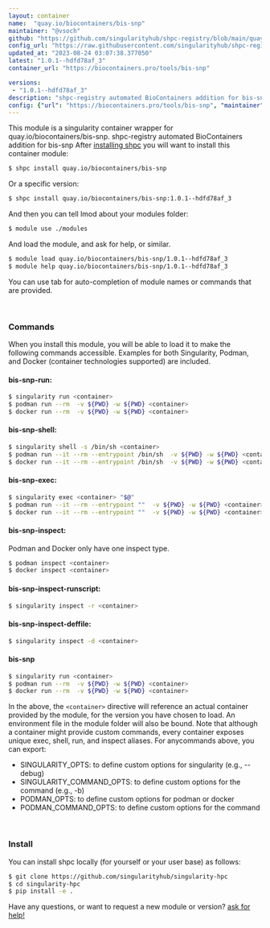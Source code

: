 ```yaml
---
layout: container
name:  "quay.io/biocontainers/bis-snp"
maintainer: "@vsoch"
github: "https://github.com/singularityhub/shpc-registry/blob/main/quay.io/biocontainers/bis-snp/container.yaml"
config_url: "https://raw.githubusercontent.com/singularityhub/shpc-registry/main/quay.io/biocontainers/bis-snp/container.yaml"
updated_at: "2023-08-24 03:07:38.377050"
latest: "1.0.1--hdfd78af_3"
container_url: "https://biocontainers.pro/tools/bis-snp"

versions:
 - "1.0.1--hdfd78af_3"
description: "shpc-registry automated BioContainers addition for bis-snp"
config: {"url": "https://biocontainers.pro/tools/bis-snp", "maintainer": "@vsoch", "description": "shpc-registry automated BioContainers addition for bis-snp", "latest": {"1.0.1--hdfd78af_3": "sha256:b9d9f81f78209bcc25d9ab2dc13712c0acb6e4cd5b777eb64ded1371f3af8157"}, "tags": {"1.0.1--hdfd78af_3": "sha256:b9d9f81f78209bcc25d9ab2dc13712c0acb6e4cd5b777eb64ded1371f3af8157"}, "docker": "quay.io/biocontainers/bis-snp"}
---
```


This module is a singularity container wrapper for quay.io/biocontainers/bis-snp.
shpc-registry automated BioContainers addition for bis-snp
After [installing shpc](#install) you will want to install this container module:


```bash
$ shpc install quay.io/biocontainers/bis-snp
```

Or a specific version:

```bash
$ shpc install quay.io/biocontainers/bis-snp:1.0.1--hdfd78af_3
```

And then you can tell lmod about your modules folder:

```bash
$ module use ./modules
```

And load the module, and ask for help, or similar.

```bash
$ module load quay.io/biocontainers/bis-snp/1.0.1--hdfd78af_3
$ module help quay.io/biocontainers/bis-snp/1.0.1--hdfd78af_3
```

You can use tab for auto-completion of module names or commands that are provided.

<br>

### Commands

When you install this module, you will be able to load it to make the following commands accessible.
Examples for both Singularity, Podman, and Docker (container technologies supported) are included.

#### bis-snp-run:

```bash
$ singularity run <container>
$ podman run --rm  -v ${PWD} -w ${PWD} <container>
$ docker run --rm  -v ${PWD} -w ${PWD} <container>
```

#### bis-snp-shell:

```bash
$ singularity shell -s /bin/sh <container>
$ podman run --it --rm --entrypoint /bin/sh  -v ${PWD} -w ${PWD} <container>
$ docker run --it --rm --entrypoint /bin/sh  -v ${PWD} -w ${PWD} <container>
```

#### bis-snp-exec:

```bash
$ singularity exec <container> "$@"
$ podman run --it --rm --entrypoint ""  -v ${PWD} -w ${PWD} <container> "$@"
$ docker run --it --rm --entrypoint ""  -v ${PWD} -w ${PWD} <container> "$@"
```

#### bis-snp-inspect:

Podman and Docker only have one inspect type.

```bash
$ podman inspect <container>
$ docker inspect <container>
```

#### bis-snp-inspect-runscript:

```bash
$ singularity inspect -r <container>
```

#### bis-snp-inspect-deffile:

```bash
$ singularity inspect -d <container>
```



#### bis-snp

```bash
$ singularity run <container>
$ podman run --rm  -v ${PWD} -w ${PWD} <container>
$ docker run --rm  -v ${PWD} -w ${PWD} <container>
```


In the above, the `<container>` directive will reference an actual container provided
by the module, for the version you have chosen to load. An environment file in the
module folder will also be bound. Note that although a container
might provide custom commands, every container exposes unique exec, shell, run, and
inspect aliases. For anycommands above, you can export:

 - SINGULARITY_OPTS: to define custom options for singularity (e.g., --debug)
 - SINGULARITY_COMMAND_OPTS: to define custom options for the command (e.g., -b)
 - PODMAN_OPTS: to define custom options for podman or docker
 - PODMAN_COMMAND_OPTS: to define custom options for the command

<br>

### Install

You can install shpc locally (for yourself or your user base) as follows:

```bash
$ git clone https://github.com/singularityhub/singularity-hpc
$ cd singularity-hpc
$ pip install -e .
```

Have any questions, or want to request a new module or version? [ask for help!](https://github.com/singularityhub/singularity-hpc/issues)